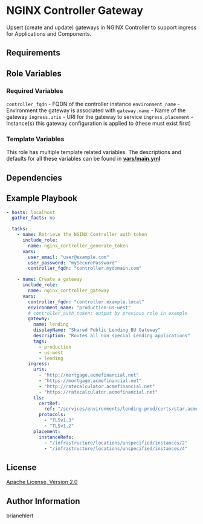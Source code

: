 NGINX Controller Gateway
========================

Upsert (create and update) gateways in NGINX Controller to support ingress for Applications and Components.

Requirements
------------

Role Variables
--------------

### Required Variables

`controller_fqdn` - FQDN of the controller instance
`environment_name` - Environment the gateway is associated with
`gateway.name` - Name of the gateway
`ingress.uris` - URI for the gateway to service
`ingress.placement` - Instance(s) this gateway configuration is applied to (these must exist first)

### Template Variables

This role has multiple template related variables. The descriptions and defaults for all these variables can be found in **[vars/main.yml](./vars/main.yml)**

Dependencies
------------

Example Playbook
----------------

```yaml
- hosts: localhost
  gather_facts: no

  tasks:
    - name: Retrieve the NGINX Controller auth token
      include_role:
        name: nginx_controller_generate_token
      vars:
        user_email: "user@example.com"
        user_password: "mySecurePassword"
        controller_fqdn: "controller.mydomain.com"

    - name: Create a gateway
      include_role:
        name: nginx_controller_gateway
      vars:
        controller_fqdn: "controller.example.local"
        environment_name: "production-us-west"
        # controller_auth_token: output by previous role in example
        gateway:
          name: lending
          displayName: "Shared Public Lending BU Gateway"
          description: "Routes all non special Lending applications"
          tags:
            - production
            - us-west
            - lending
        ingress:
          uris:
            - "http://mortgage.acmefinancial.net"
            - "https://mortgage.acmefinancial.net"
            - "http://ratecalculator.acmefinancial.net"
            - "https://ratecalculator.acmefinancial.net"
          tls:
            certRef:
              ref: "/services/environments/lending-prod/certs/star.acmefinancial.net"
            protocols:
              - "TLSv1.3"
              - "TLSv1.2"
          placement:
            instanceRefs:
              - "/infrastructure/locations/unspecified/instances/2"
              - "/infrastructure/locations/unspecified/instances/4"
```

License
-------

[Apache License, Version 2.0](./LICENSE)

Author Information
------------------

brianehlert
